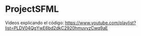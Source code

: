 # ProjectSFML

Videos explicando el código: https://www.youtube.com/playlist?list=PLDV04QgYwE6bd2dkC2920hmuvyzCwq9aE
